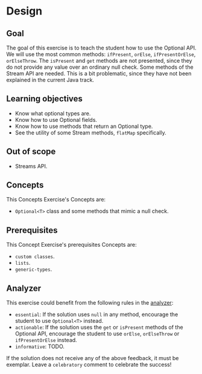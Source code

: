 # Design

## Goal

The goal of this exercise is to teach the student how to use the Optional API.
We will use the most common methods: `ifPresent`, `orElse`, `ifPresentOrElse`, `orElseThrow`. 
The `isPresent` and `get` methods are not presented, since they do not provide any value over an ordinary null check.
Some methods of the Stream API are needed. This is a bit problematic, since they have not been explained in the current Java track.

## Learning objectives

- Know what optional types are.
- Know how to use Optional<T> fields.
- Know how to use methods that return an Optional<T> type.
- See the utility of some Stream methods, `flatMap` specifically.

## Out of scope

- Streams API.

## Concepts

This Concepts Exercise's Concepts are:

- `Optional<T>` class and some methods that mimic a null check.

## Prerequisites

This Concept Exercise's prerequisites Concepts are:

- `custom classes`.
- `lists`.
- `generic-types`.

## Analyzer

This exercise could benefit from the following rules in the [analyzer]:
- `essential`: If the solution uses `null` in any method, encourage the student to use `Optional<T>` instead.
- `actionable`: If the solution uses the `get` or `isPresent` methods of the Optional<T> API, encourage the student to use `orElse`, `orElseThrow` or `ifPresentOrElse` instead. 
- `informative`: TODO.

If the solution does not receive any of the above feedback, it must be exemplar.
Leave a `celebratory` comment to celebrate the success!

[analyzer]: https://github.com/exercism/java-analyzer
